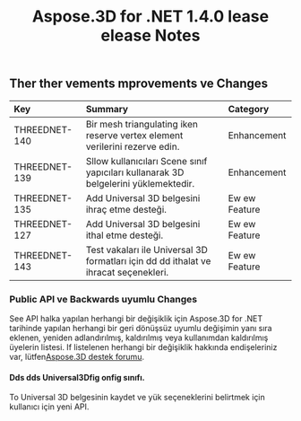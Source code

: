 ﻿---
title: Aspose.3D for .NET 1.4.0 lease elease Notes
type: docs
weight: 90
url: /tr/net/aspose-3d-for-net-1-4-0-release-notes/
---
## **Ther ther vements mprovements ve Changes**

|**Key** |**Summary** |**Category** |
|:- |:- |:- |
|THREEDNET-140 |Bir mesh triangulating iken reserve vertex element verilerini rezerve edin.|Enhancement|
|THREEDNET-139 |Sllow kullanıcıları Scene sınıf yapıcıları kullanarak 3D belgelerini yüklemektedir.|Enhancement|
|THREEDNET-135 |Add Universal 3D belgesini ihraç etme desteği.|Ew ew Feature|
|THREEDNET-127 |Add Universal 3D belgesini ithal etme desteği.|Ew ew Feature|
|THREEDNET-143 |Test vakaları ile Universal 3D formatları için dd dd ithalat ve ihracat seçenekleri.|Ew ew Feature|
### **Public API ve Backwards uyumlu Changes**
See API halka yapılan herhangi bir değişiklik için Aspose.3D for .NET tarihinde yapılan herhangi bir geri dönüşsüz uyumlu değişimin yanı sıra eklenen, yeniden adlandırılmış, kaldırılmış veya kullanımdan kaldırılmış üyelerin listesi. If listelenen herhangi bir değişiklik hakkında endişeleriniz var, lütfen[Aspose.3D destek forumu](https://forum.aspose.com/c/3d/18).
#### **Dds dds Universal3Dfig onfig sınıfı.**
To Universal 3D belgesinin kaydet ve yük seçeneklerini belirtmek için kullanıcı için yeni API.
